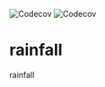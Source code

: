 ![Codecov](https://img.shields.io/codecov/c/github/SIMPLE-DVS/rainfall?flag=backend&label=BACKEND%20COVERAGE&style=for-the-badge&token=D9K081U1BG)
![Codecov](https://img.shields.io/codecov/c/github/SIMPLE-DVS/rainfall?flag=frontend&label=FRONTEND%20COVERAGE&style=for-the-badge&token=D9K081U1BG)

# rainfall
rainfall
